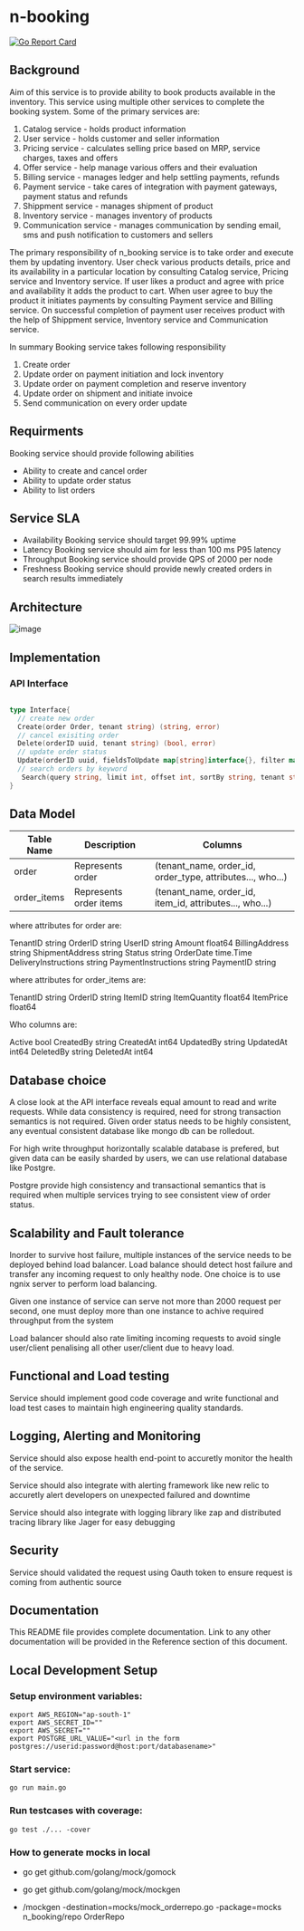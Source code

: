 # n-booking

[![Go Report Card](https://goreportcard.com/badge/github.com/nimesh-mittal/n_booking)](https://goreportcard.com/report/github.com/nimesh-mittal/n_booking)

## Background

Aim of this service is to provide ability to book products available in the inventory. This service using multiple other services to complete the booking system. Some of the primary services are:

1. Catalog service - holds product information
2. User service - holds customer and seller information
3. Pricing service - calculates selling price based on MRP, service charges, taxes and offers
4. Offer service - help manage various offers and their evaluation
5. Billing service - manages ledger and help settling payments, refunds
6. Payment service - take cares of integration with payment gateways, payment status and refunds
7. Shippment service - manages shipment of product
8. Inventory service - manages inventory of products
9. Communication service - manages communication by sending email, sms and push notification to customers and sellers

The primary responsibility of n_booking service is to take order and execute them by updating inventory. User check various products details, price and its availability in a particular location by consulting Catalog service, Pricing service and Inventory service. If user likes a product and agree with price and availability it adds the product to cart. When user agree to buy the product it initiates payments by consulting Payment service and Billing service. On successful completion of payment user receives product with the help of Shippment service, Inventory service and Communication service.

In summary Booking service takes following responsibility

1. Create order
2. Update order on payment initiation and lock inventory
3. Update order on payment completion and reserve inventory
4. Update order on shipment and initiate invoice
5. Send communication on every order update

## Requirments

Booking service should provide following abilities

- Ability to create and cancel order
- Ability to update order status
- Ability to list orders

## Service SLA

- Availability
Booking service should target 99.99% uptime
- Latency
Booking service should aim for less than 100 ms P95 latency
- Throughput
Booking service should provide QPS of 2000 per node
- Freshness
Booking service should provide newly created orders in search results immediately

## Architecture

![image](https://user-images.githubusercontent.com/10060860/115158869-02ffbc00-a0ae-11eb-9c77-8a7fcb58ba39.png)

## Implementation

### API Interface

```go

type Interface{
  // create new order
  Create(order Order, tenant string) (string, error)
  // cancel exisiting order
  Delete(orderID uuid, tenant string) (bool, error)
  // update order status
  Update(orderID uuid, fieldsToUpdate map[string]interface{}, filter map[string]interface{}, tenant string) (bool, error)
  // search orders by keyword
   Search(query string, limit int, offset int, sortBy string, tenant string) ([]Order, error)
}

```

## Data Model

| Table Name | Description | Columns |
| ------- | ---- | ---- |
| order | Represents order | (tenant_name, order_id, order_type, attributes..., who...)
| order_items | Represents order items| (tenant_name, order_id, item_id, attributes..., who...)

where attributes for order are:

TenantID string
OrderID string
UserID string
Amount float64
BillingAddress string
ShipmentAddress string
Status string
OrderDate time.Time
DeliveryInstructions string
PaymentInstructions string
PaymentID string

where attributes for order_items are:

TenantID string
OrderID string
ItemID string
ItemQuantity float64
ItemPrice float64

Who columns are:

Active bool
CreatedBy string
CreatedAt int64
UpdatedBy string
UpdatedAt int64
DeletedBy string
DeletedAt int64

## Database choice

A close look at the API interface reveals equal amount to read and write requests. While data consistency is required, need for strong transaction semantics is not required. Given order status needs to be highly consistent, any eventual consistent database like mongo db can be rolledout.

For high write throughput horizontally scalable database is prefered, but given data can be easily sharded by users, we can use relational database like Postgre.

Postgre provide high consistency and transactional semantics that is required when multiple services trying to see consistent view of order status.

## Scalability and Fault tolerance

Inorder to survive host failure, multiple instances of the service needs to be deployed behind load balancer. Load balance should detect host failure and transfer any incoming request to only healthy node. One choice is to use ngnix server to perform load balancing.

Given one instance of service can serve not more than 2000 request per second, one must deploy more than one instance to achive required throughput from the system

Load balancer should also rate limiting incoming requests to avoid single user/client penalising all other user/client due to heavy load.

## Functional and Load testing

Service should implement good code coverage and write functional and load test cases to maintain high engineering quality standards.

## Logging, Alerting and Monitoring

Service should also expose health end-point to accuretly monitor the health of the service.

Service should also integrate with alerting framework like new relic to accuretly alert developers on unexpected failured and downtime

Service should also integrate with logging library like zap and distributed tracing library like Jager for easy debugging

## Security

Service should validated the request using Oauth token to ensure request is coming from authentic source

## Documentation

This README file provides complete documentation. Link to any other documentation will be provided in the Reference section of this document.

## Local Development Setup

### Setup environment variables:

```
export AWS_REGION="ap-south-1"
export AWS_SECRET_ID=""
export AWS_SECRET=""
export POSTGRE_URL_VALUE="<url in the form postgres://userid:password@host:port/databasename>"
```

### Start service:

```go run main.go```

### Run testcases with coverage:

```go test ./... -cover```

### How to generate mocks in local

- go get github.com/golang/mock/gomock

- go get github.com/golang/mock/mockgen

- <path to bin>/mockgen -destination=mocks/mock_orderrepo.go -package=mocks n_booking/repo OrderRepo
